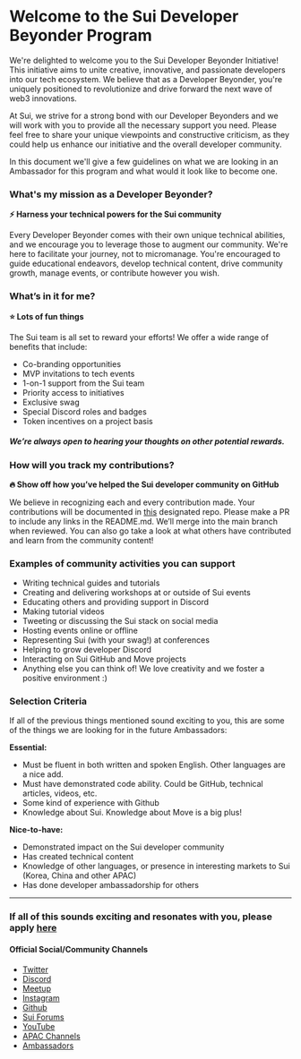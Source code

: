 # Welcome to the Sui Developer Beyonder Program

We're delighted to welcome you to the Sui Developer Beyonder Initiative! This initiative aims to unite creative, innovative, and passionate developers into our tech ecosystem. We believe that as a Developer Beyonder, you're uniquely positioned to revolutionize and drive forward the next wave of web3 innovations.

At Sui, we strive for a strong bond with our Developer Beyonders and we will work with you to provide all the necessary support you need. Please feel free to share your unique viewpoints and constructive criticism, as they could help us enhance our initiative and the overall developer community.

In this document we'll give a few guidelines on what we are looking in an Ambassador for this program and what would it look like to become one. 

### What's my mission as a Developer Beyonder? 
**⚡ Harness your technical powers for the Sui community**

Every Developer Beyonder comes with their own unique technical abilities, and we encourage you to leverage those to augment our community. We're here to facilitate your journey, not to micromanage. You're encouraged to guide educational endeavors, develop technical content, drive community growth, manage events, or contribute however you wish.

### What’s in it for me?
**⭐ Lots of fun things**

The Sui team is all set to reward your efforts! We offer a wide range of benefits that include:
- Co-branding opportunities
- MVP invitations to tech events
- 1-on-1 support from the Sui team
- Priority access to initiatives
- Exclusive swag
- Special Discord roles and badges
- Token incentives on a project basis

##### We’re always open to hearing your thoughts on other potential rewards.

### How will you track my contributions?
**🔥 Show off how you’ve helped the Sui developer community on GitHub**

We believe in recognizing each and every contribution made. Your contributions will be documented in [this](https://github.com/catmcgee/sui-developer-catalysts/tree/main) designated repo.
Please make a PR to include any links in the README.md. We’ll merge into the main branch when reviewed. You can also go take a look at what others have contributed and learn from the community content!

### Examples of community activities you can support
- Writing technical guides and tutorials
- Creating and delivering workshops at or outside of Sui events
- Educating others and providing support in Discord
- Making tutorial videos
- Tweeting or discussing the Sui stack on social media
- Hosting events online or offline
- Representing Sui (with your swag!) at conferences
- Helping to grow developer Discord
- Interacting on Sui GitHub and Move projects
- Anything else you can think of! We love creativity and we foster a positive environment :)

### Selection Criteria

If all of the previous things mentioned sound exciting to you, this are some of the things we are looking for in the future Ambassadors:

**Essential:**
- Must be fluent in both written and spoken English. Other languages are a nice add.
- Must have demonstrated code ability. Could be GitHub, technical articles, videos, etc.
- Some kind of experience with Github
- Knowledge about Sui. Knowledge about Move is a big plus!

**Nice-to-have:**
- Demonstrated impact on the Sui developer community
- Has created technical content
- Knowledge of other languages, or presence in interesting markets to Sui (Korea, China and other APAC)
- Has done developer ambassadorship for others

----
### If all of this sounds exciting and resonates with you, please apply [here](https://docs.google.com/forms/d/e/1FAIpQLSdv5UxMeSYrfmmoYxzEnQDuVH4_VlkTFSZOMRubfDU_UvOaig/viewform?usp=sf_link)

#### Official Social/Community Channels
- [Twitter](https://twitter.com/SuiNetwork)
- [Discord](https://discord.gg/sui)
- [Meetup](https://www.meetup.com/pro/sui-network/)
- [Instagram](https://instagram.com/sui.community)
- [Github](https://github.com/MystenLabs)
- [Sui Forums](http://forums.sui.io)
- [YouTube](https://www.youtube.com/@Sui-Network)
- [APAC Channels](https://linktr.ee/sui_apac)
- [Ambassadors](http://sui.io/ambassadors)

 
